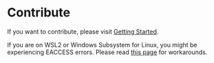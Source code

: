 # Contribute
If you want to contribute, please visit [Getting Started](get_started.md).

If you are on WSL2 or Windows Subsystem for Linux, you might be experiencing EACCESS errors. Please read [this page](workarounds/wsl2.md) for workarounds.